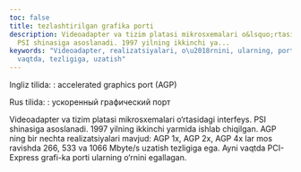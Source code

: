 ```yaml
---
toc: false
title: tezlashtirilgan grafika porti
description: Videoadapter va tizim platasi mikrosxemalari o&lsquo;rtasidagi interfeys.
  PSI shinasiga asoslanadi. 1997 yilning ikkinchi ya...
keywords: "Videoadapter, realizatsiyalari, o\u2018rnini, ularning, porti, grafi, Express,
  vaqtda, tezligiga, uzatish"
---
```


Ingliz tilida:
:   accelerated graphics port (AGP)

Rus tilida:
:   ускоренный графический порт

Videoadapter va tizim platasi mikrosxemalari o‘rtasidagi interfeys. PSI shinasiga asoslanadi. 1997 yilning ikkinchi yarmida ishlab chiqilgan. AGP ning bir nechta realizatsiyalari mavjud: AGP 1x, AGP 2x, AGP 4x lar mos ravishda 266, 533 va 1066 Mbyte/s uzatish tezligiga ega. Ayni vaqtda PCI-Express grafi-ka porti ularning o‘rnini egallagan.